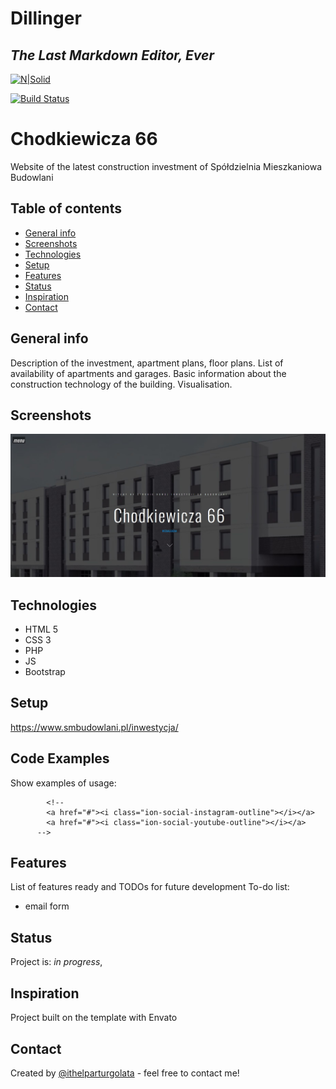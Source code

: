 # Dillinger
## _The Last Markdown Editor, Ever_

[![N|Solid](https://cldup.com/dTxpPi9lDf.thumb.png)](https://nodesource.com/products/nsolid)

[![Build Status](https://travis-ci.org/joemccann/dillinger.svg?branch=master)](https://travis-ci.org/joemccann/dillinger)

# Chodkiewicza 66
Website of the latest construction investment of Spółdzielnia Mieszkaniowa Budowlani

## Table of contents
* [General info](#general-info)
* [Screenshots](#screenshots)
* [Technologies](#technologies)
* [Setup](#setup)
* [Features](#features)
* [Status](#status)
* [Inspiration](#inspiration)
* [Contact](#contact)

## General info
Description of the investment, apartment plans, floor plans. List of availability of apartments and garages. Basic information about the construction technology of the building. Visualisation. 

## Screenshots
![Example screenshot](./images/inwestycjagithub.jpg)

## Technologies
* HTML 5 
* CSS 3
* PHP
* JS
* Bootstrap

## Setup
https://www.smbudowlani.pl/inwestycja/

## Code Examples
Show examples of usage:
<!--
<div id="menu">
    <ul id="slide-out" class="side-nav">
        <li>
            <div class="userView">
                <a href="#!user"><img class="circle" src="images/budowlani_mini.png" alt="side-face"></a>
                <a href="#!name"><span class="name">SM Budowlani</span></a>
                <a href="#!email"><span class="email">52 366 44 00</span></a>
            </div>
        </li>
        <li data-menuanchor="p1" class="active"><a href="#p1"><i class="ion-ios-home-outline" aria-hidden="true"></i>HOME</a></li>
        <li data-menuanchor="p2"><a href="#p2"><i class="ion-ios-person-outline" aria-hidden="true"></i>INWESTYCJA</a></li>
        <li data-menuanchor="p3"><a href="#p3"><i class="ion-ios-gear-outline" aria-hidden="true"></i>TECHNOLOGIA</a></li>
        <li data-menuanchor="p4"><a href="#p4"><i class="ion-ios-list-outline" aria-hidden="true"></i>RZUTY KONDYGNACJI</a></li>
        <li data-menuanchor="p5"><a href="#p5"><i class="ion-ios-albums-outline" aria-hidden="true"></i>RZUTY MIESZKAŃ</a></li>
        <li data-menuanchor="p6"><a href="#p6"><i class="ion-ios-people-outline" aria-hidden="true"></i>HISTORIA</a></li>
        <li data-menuanchor="p7"><a href="#p7"><i class="ion-ios-paperplane-outline" aria-hidden="true"></i>KONTAKT</a></li>
        <li data-menuanchor="p8"><a href="#p8"><i class="ion-ios-location-outline" aria-hidden="true"></i>MAPA</a></li>
        <!--<li class="social">
            <a href="https://pl-pl.facebook.com/pages/category/Community/Sp%C3%B3%C5%82dzielnia-Mieszkaniowa-Budowlani-1458778117748667/"><i class="ion-social-facebook-outline"></i></a>
          -->
            <!--
            <a href="#"><i class="ion-social-instagram-outline"></i></a>
            <a href="#"><i class="ion-social-youtube-outline"></i></a>
          -->

## Features
List of features ready and TODOs for future development
To-do list:
* email form

## Status
Project is: _in progress_, 

## Inspiration
Project built on the template with Envato

## Contact
Created by [@ithelparturgolata](ithelparturgolata@gmail.com) - feel free to contact me!

